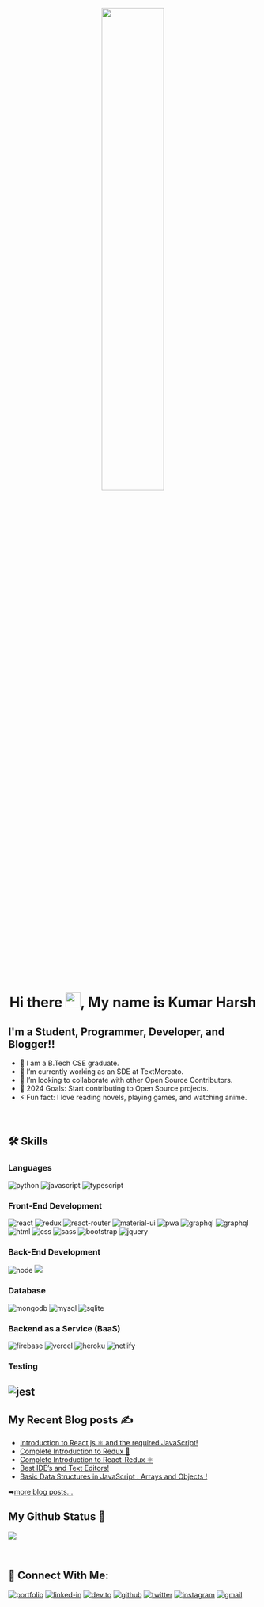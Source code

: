 <p align ="center" " margin-bottom="10px"><img  src="https://cdn.dribbble.com/users/68746/screenshots/1443011/homework_dribbble.gif" width ="50%"></p>
<p margin-bottom="10px"><h1 align="center" > Hi there <img src="https://raw.githubusercontent.com/MartinHeinz/MartinHeinz/master/wave.gif" width="30px">, My name is Kumar Harsh  </h1></p>
<p align="center" margin-top="10px" >

## I'm a Student, Programmer, Developer, and Blogger!!

- 🔭 I am a B.Tech CSE graduate.
- 🌱 I’m currently working as an SDE at TextMercato.
- 👯 I’m looking to collaborate with other Open Source Contributors.
- 🥅 2024 Goals: Start contributing to Open Source projects.
- ⚡ Fun fact: I love reading novels, playing games, and watching anime.                                   

<br />


## 🛠️ Skills

### Languages

![python](https://img.shields.io/badge/Python-3776AB?style=for-the-badge&logo=python&logoColor=white)
![javascript](https://img.shields.io/badge/JavaScript-323330?style=for-the-badge&logo=javascript&logoColor=F7DF1E)
![typescript](https://img.shields.io/badge/TypeScript-3178C6?style=for-the-badge&logo=typescript&logoColor=white)
                                                                                                                              
### Front-End Development

![react](https://img.shields.io/badge/React-20232A?style=for-the-badge&logo=react&logoColor=61DAFB)
![redux](https://img.shields.io/badge/Redux-593D88?style=for-the-badge&logo=redux&logoColor=white)
![react-router](https://img.shields.io/badge/React_Router-CA4245?style=for-the-badge&logo=react-router&logoColor=white)
![material-ui](https://img.shields.io/badge/Material_UI-0081CB?style=for-the-badge&logo=material-ui&logoColor=white)
![pwa](https://img.shields.io/badge/Progressive_Web_App-4285F4?style=for-the-badge&logo=googlechrome&logoColor=white)
![graphql](https://img.shields.io/badge/GraphQL-E434AA?style=for-the-badge&logo=graphql&logoColor=white)
![graphql](https://img.shields.io/badge/Three.js-000000?style=for-the-badge&logo=three.js&logoColor=white)
![html](https://img.shields.io/badge/HTML5-E34F26?style=for-the-badge&logo=html5&logoColor=white)
![css](https://img.shields.io/badge/CSS3-1572B6?style=for-the-badge&logo=css3&logoColor=white)
![sass](https://img.shields.io/badge/SASS-CC6699?style=for-the-badge&logo=sass&logoColor=white)
![bootstrap](https://img.shields.io/badge/Bootstrap-563D7C?style=for-the-badge&logo=bootstrap&logoColor=white)
![jquery](https://img.shields.io/badge/jQuery-0769AD?style=for-the-badge&logo=jquery&logoColor=white)

### Back-End Development

![node](https://img.shields.io/badge/Node.js-339933?style=for-the-badge&logo=nodedotjs&logoColor=white)
![](https://img.shields.io/badge/Express.js-404D59?style=for-the-badge)                                                                                                    

### Database

![mongodb](https://img.shields.io/badge/MongoDB-47A248?style=for-the-badge&logo=mongodb&logoColor=white)
![mysql](https://img.shields.io/badge/MySQL-00000F?style=for-the-badge&logo=mysql&logoColor=white)
![sqlite](https://img.shields.io/badge/SQLite-07405E?style=for-the-badge&logo=sqlite&logoColor=white)

### Backend as a Service (BaaS)

![firebase](https://img.shields.io/badge/Firebase-ffaa00?style=for-the-badge&logo=Firebase&logoColor=white)
![vercel](https://img.shields.io/badge/Vercel-000000?style=for-the-badge&logo=Vercel&logoColor=white)
![heroku](https://img.shields.io/badge/Heroku-430098?style=for-the-badge&logo=heroku&logoColor=white)
![netlify](https://img.shields.io/badge/Netlify-00C7B7?style=for-the-badge&logo=netlify&logoColor=white)

### Testing

![jest](https://img.shields.io/badge/Jest-C21325?style=for-the-badge&logo=jest&logoColor=white)
<br />
---
## My Recent Blog posts ✍️

<!-- BLOG-POST-LIST:START -->
- [Introduction to React.js ⚛ and the required JavaScript!](https://kumarharsh22.hashnode.dev/introduction-to-reactjs-and-the-required-javascript-1)
- [Complete Introduction to Redux 🚀](https://kumarharsh22.hashnode.dev/complete-introduction-to-redux-1)
- [Complete Introduction to React-Redux ⚛](https://kumarharsh22.hashnode.dev/complete-introduction-to-react-redux-1)
- [Best IDE’s and Text Editors!](https://kumarharsh22.hashnode.dev/best-ides-and-text-editors)
- [Basic Data Structures in JavaScript : Arrays and Objects !](https://kumarharsh22.hashnode.dev/basic-data-structures-in-javascript-arrays-and-objects-1)
                                                                                                                              
➡[more blog posts...](https://kumarharsh22.hashnode.dev/)
<!-- BLOG-POST-LIST:END -->

## My Github Status 🦸

![](https://github-readme-stats-cenacrharsh.vercel.app/api?username=cenacrharsh&show_icons=true&bg_color=45,fc00ff,00dbde&title_color=fff&text_color=fff)
                                   
<br />
                                   
## 🔗 Connect With Me:

[![portfolio](https://img.shields.io/badge/Portfolio-5340ff?style=for-the-badge&logo=Google-chrome&logoColor=white)](https://www.codewithharsh.me/)
[![linked-in](https://img.shields.io/badge/Linked_In-0077B5?style=for-the-badge&logo=LinkedIn&logoColor=white)](https://www.linkedin.com/in/kumarharsh22/)
[![dev.to](https://img.shields.io/badge/Dev.to-0A0A0A?style=for-the-badge&logo=DevdotTo&logoColor=white)](https://dev.to/cenacr007_harsh)
[![github](https://img.shields.io/badge/GitHub-000000?style=for-the-badge&logo=GitHub&logoColor=white)](https://github.com/cenacrharsh)
[![twitter](https://img.shields.io/badge/twitter-00acee?style=for-the-badge&logo=twitter&logoColor=white)](https://twitter.com/cenacr007_harsh)
[![instagram](https://img.shields.io/badge/Instagram-E4405F?style=for-the-badge&logo=instagram&logoColor=white)](https://www.instagram.com/lone_wolf_harsh22/)
[![gmail](https://img.shields.io/badge/Gmail-D14836?style=for-the-badge&logo=Gmail&logoColor=white)](mailto:https://github.com/cenacrharsh)
